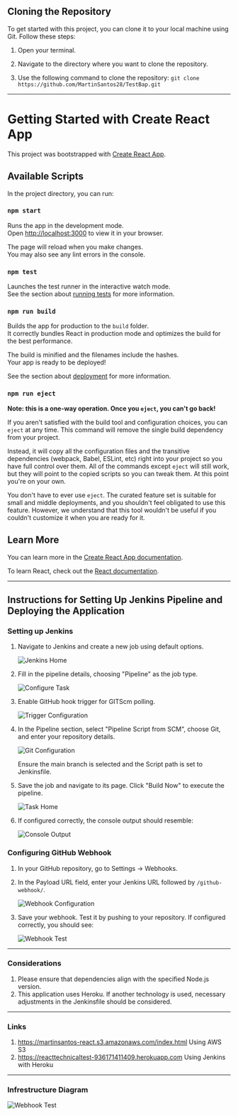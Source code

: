 ## Cloning the Repository

To get started with this project, you can clone it to your local machine using Git. Follow these steps:

1. Open your terminal.

2. Navigate to the directory where you want to clone the repository.

3. Use the following command to clone the repository: `git clone https://github.com/MartinSantos28/TestBap.git`

---
# Getting Started with Create React App

This project was bootstrapped with [Create React App](https://github.com/facebook/create-react-app).

## Available Scripts

In the project directory, you can run:

### `npm start`

Runs the app in the development mode.\
Open [http://localhost:3000](http://localhost:3000) to view it in your browser.

The page will reload when you make changes.\
You may also see any lint errors in the console.

### `npm test`

Launches the test runner in the interactive watch mode.\
See the section about [running tests](https://facebook.github.io/create-react-app/docs/running-tests) for more information.

### `npm run build`

Builds the app for production to the `build` folder.\
It correctly bundles React in production mode and optimizes the build for the best performance.

The build is minified and the filenames include the hashes.\
Your app is ready to be deployed!

See the section about [deployment](https://facebook.github.io/create-react-app/docs/deployment) for more information.

### `npm run eject`

**Note: this is a one-way operation. Once you `eject`, you can't go back!**

If you aren't satisfied with the build tool and configuration choices, you can `eject` at any time. This command will remove the single build dependency from your project.

Instead, it will copy all the configuration files and the transitive dependencies (webpack, Babel, ESLint, etc) right into your project so you have full control over them. All of the commands except `eject` will still work, but they will point to the copied scripts so you can tweak them. At this point you're on your own.

You don't have to ever use `eject`. The curated feature set is suitable for small and middle deployments, and you shouldn't feel obligated to use this feature. However, we understand that this tool wouldn't be useful if you couldn't customize it when you are ready for it.

## Learn More

You can learn more in the [Create React App documentation](https://facebook.github.io/create-react-app/docs/getting-started).

To learn React, check out the [React documentation](https://reactjs.org/).

---

## Instructions for Setting Up Jenkins Pipeline and Deploying the Application

### Setting up Jenkins

1. Navigate to Jenkins and create a new job using default options.

   ![Jenkins Home](https://github.com/MartinSantos28/TestBap/blob/main/ReadMeImages/Jenkinshome.png)

2. Fill in the pipeline details, choosing "Pipeline" as the job type.

   ![Configure Task](https://github.com/MartinSantos28/TestBap/blob/main/ReadMeImages/ConfTarea.png)

3. Enable GitHub hook trigger for GITScm polling.

   ![Trigger Configuration](https://github.com/MartinSantos28/TestBap/blob/main/ReadMeImages/TriggerConf.png)

4. In the Pipeline section, select "Pipeline Script from SCM", choose Git, and enter your repository details.

   ![Git Configuration](https://github.com/MartinSantos28/TestBap/blob/main/ReadMeImages/GitConf.png)

   Ensure the main branch is selected and the Script path is set to Jenkinsfile.

5. Save the job and navigate to its page. Click "Build Now" to execute the pipeline.

   ![Task Home](https://github.com/MartinSantos28/TestBap/blob/main/ReadMeImages/TareaHome.png)

6. If configured correctly, the console output should resemble:

   ![Console Output](https://github.com/MartinSantos28/TestBap/blob/main/ReadMeImages/SalidaConsola.png)

### Configuring GitHub Webhook

1. In your GitHub repository, go to Settings -> Webhooks.

2. In the Payload URL field, enter your Jenkins URL followed by `/github-webhook/`.

   ![Webhook Configuration](https://github.com/MartinSantos28/TestBap/blob/main/ReadMeImages/Webhook.png)

3. Save your webhook. Test it by pushing to your repository. If configured correctly, you should see:

   ![Webhook Test](https://github.com/MartinSantos28/TestBap/blob/main/ReadMeImages/WebHookOk.png)

---
### Considerations

1. Please ensure that dependencies align with the specified Node.js version.
2. This application uses Heroku. If another technology is used, necessary adjustments in the Jenkinsfile should be considered.


---
### Links 

1. https://martinsantos-react.s3.amazonaws.com/index.html Using AWS S3
2. https://reacttechnicaltest-936171411409.herokuapp.com  Using Jenkins with Heroku

---
### Infrestructure Diagram
   ![Webhook Test](https://github.com/MartinSantos28/TestBap/blob/main/ReadMeImages/DiagramaDeInfraestructura.png)